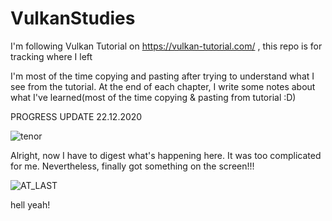 # VulkanStudies
I'm following Vulkan Tutorial on https://vulkan-tutorial.com/ , this repo is for tracking where I left

I'm most of the time copying and pasting after trying to understand what I see from the tutorial.
At the end of each chapter, I write some notes about what I've learned(most of the time copying & pasting from tutorial :D)

PROGRESS UPDATE 22.12.2020

![tenor](https://user-images.githubusercontent.com/57312811/102829134-7f7fd800-43f7-11eb-8e50-e8e0668e1011.gif)

Alright, now I have to digest what's happening here. It was too complicated for me. Nevertheless, finally got something on the screen!!!

![AT_LAST](https://user-images.githubusercontent.com/57312811/102829327-eb624080-43f7-11eb-952b-1f020807f8f8.png)

hell yeah!
